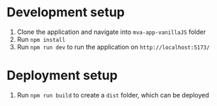# Development setup

1. Clone the application and navigate into `mva-app-vanillaJS` folder
2. Run `npm install`
3. Run `npm run dev` to run the application on `http://localhost:5173/`

# Deployment setup
1. Run `npm run build` to create a `dist` folder, which can be deployed

